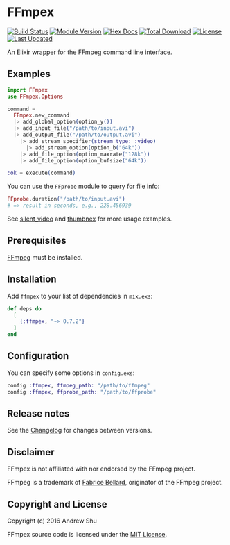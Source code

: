 # FFmpex

[![Build Status](https://travis-ci.org/talklittle/ffmpex.svg?branch=master)](https://travis-ci.org/talklittle/ffmpex)
[![Module Version](https://img.shields.io/hexpm/v/ffmpex.svg)](https://hex.pm/packages/ffmpex)
[![Hex Docs](https://img.shields.io/badge/hex-docs-lightgreen.svg)](https://hexdocs.pm/ffmpex/)
[![Total Download](https://img.shields.io/hexpm/dt/ffmpex.svg)](https://hex.pm/packages/ffmpex)
[![License](https://img.shields.io/hexpm/l/ffmpex.svg)](https://github.com/talklittle/ffmpex/blob/master/LICENSE.md)
[![Last Updated](https://img.shields.io/github/last-commit/talklittle/ffmpex.svg)](https://github.com/talklittle/ffmpex/commits/master)

An Elixir wrapper for the FFmpeg command line interface.

## Examples

```elixir
import FFmpex
use FFmpex.Options

command =
  FFmpex.new_command
  |> add_global_option(option_y())
  |> add_input_file("/path/to/input.avi")
  |> add_output_file("/path/to/output.avi")
    |> add_stream_specifier(stream_type: :video)
      |> add_stream_option(option_b("64k"))
    |> add_file_option(option_maxrate("128k"))
    |> add_file_option(option_bufsize("64k"))

:ok = execute(command)
```

You can use the `FFprobe` module to query for file info:

```elixir
FFprobe.duration("/path/to/input.avi")
# => result in seconds, e.g., 228.456939
```

See [silent_video](https://github.com/talklittle/silent_video)
and [thumbnex](https://github.com/talklittle/thumbnex)
for more usage examples.

## Prerequisites

[FFmpeg](https://ffmpeg.org/) must be installed.

## Installation

Add `ffmpex` to your list of dependencies in `mix.exs`:

```elixir
def deps do
  [
    {:ffmpex, "~> 0.7.2"}
  ]
end
```

## Configuration

You can specify some options in `config.exs`:

```elixir
config :ffmpex, ffmpeg_path: "/path/to/ffmpeg"
config :ffmpex, ffprobe_path: "/path/to/ffprobe"
```

## Release notes

See the [Changelog](./CHANGELOG.md) for changes between versions.

## Disclaimer

FFmpex is not affiliated with nor endorsed by the FFmpeg project.

FFmpeg is a trademark of [Fabrice Bellard](http://www.bellard.org/), originator of the FFmpeg project.

## Copyright and License

Copyright (c) 2016 Andrew Shu

FFmpex source code is licensed under the [MIT License](./LICENSE.md).
